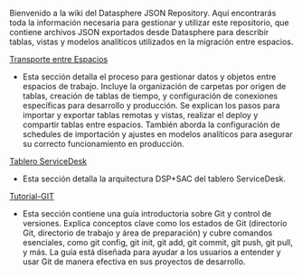 Bienvenido a la wiki del Datasphere JSON Repository. Aquí encontrarás toda la información necesaria para gestionar y utilizar este repositorio, que contiene archivos JSON exportados desde Datasphere para describir tablas, vistas y modelos analíticos utilizados en la migración entre espacios.

[Transporte entre Espacios](Transporte-entre-Espacios)
- Esta sección detalla el proceso para gestionar datos y objetos entre espacios de trabajo. Incluye la organización de carpetas por origen de tablas, creación de tablas de tiempo, y configuración de conexiones específicas para desarrollo y producción. Se explican los pasos para importar y exportar tablas remotas y vistas, realizar el deploy y compartir tablas entre espacios. También aborda la configuración de schedules de importación y ajustes en modelos analíticos para asegurar su correcto funcionamiento en producción.

[Tablero ServiceDesk](Tablero-ServiceDesk)
- Esta sección detalla la arquitectura DSP+SAC del tablero ServiceDesk.

[Tutorial-GIT](Tutorial-GIT)
- Esta sección contiene una guía introductoria sobre Git y control de versiones. Explica conceptos clave como los estados de Git (directorio Git, directorio de trabajo y área de preparación) y cubre comandos esenciales, como git config, git init, git add, git commit, git push, git pull, y más. La guía está diseñada para ayudar a los usuarios a entender y usar Git de manera efectiva en sus proyectos de desarrollo.
